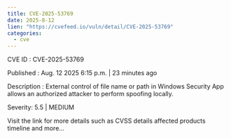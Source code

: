 ```yaml
--- 
title: CVE-2025-53769
date: 2025-8-12
lien: "https://cvefeed.io/vuln/detail/CVE-2025-53769"
categories:
  - cve
---
```


CVE ID : CVE-2025-53769

Published :  Aug. 12
2025
6:15 p.m. | 23 minutes ago

Description : External control of file name or path in Windows Security App allows an authorized attacker to perform spoofing locally.

Severity: 5.5 | MEDIUM

Visit the link for more details
such as CVSS details
affected products
timeline
and more...
